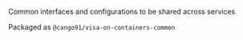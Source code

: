 Common interfaces and configurations to be shared across services

Packaged as `@cango91/visa-on-containers-common`